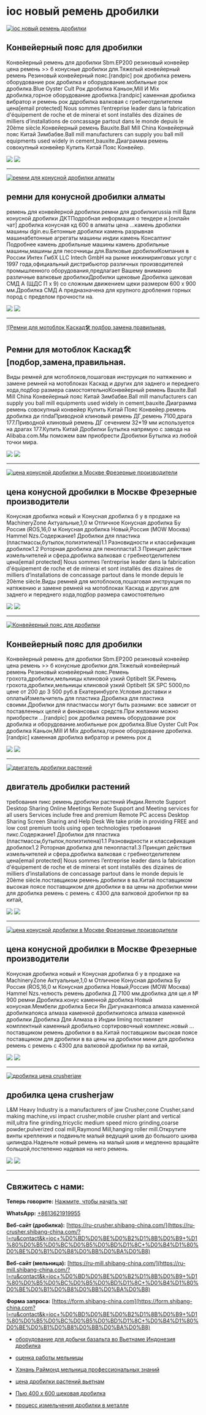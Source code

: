 # ioc новый ремень дробилки

<a href="https://swt.shibang-china.com/?l=ru&img&k=ioc+%D0%BD%D0%BE%D0%B2%D1%8B%D0%B9+%D1%80%D0%B5%D0%BC%D0%B5%D0%BD%D1%8C+%D0%B4%D1%80%D0%BE%D0%B1%D0%B8%D0%BB%D0%BA%D0%B8" target="_blank">![ioc новый ремень дробилки](http://static.shibang-china.com/all-800x300/1359.jpg)</a>

## Конвейерный пояс для дробилки
Конвейерный ремень для дробилки Sbm.EP200 резиновый конвейер цена ремень &gt;&gt; б конусные дробилки для.Тяжелый конвейерный ремень Резиновый конвейерный пояс.[randpic] рок дробилка ремень оборудование рок дробилка и оборудование.мобильные рок дробилка.Blue Oyster Cult Рок дробилка Каньон,Mill И Mix дробилка,горное оборудование дробилка.[randpic] каменная дробилка вибратор и ремень рок ддробилка валковая с гребнеотделителем цена[email protected] Nous sommes l’entreprise leader dans la fabrication d'&#233;quipement de roche et de minerai et sont install&#233;s des dizaines de milliers d’installations de concassage partout dans le monde depuis le 20&#232;me si&#232;cle.Конвейерный ремень Bauxite.Ball Mill China Конвейерный пояс Китай Зимбабве.Ball mill manufacturers can supply you ball mill equipments used widely in cement,bauxite.Диаграмма ремень совокупный конвейер Купить Китай Пояс Конвейер.


<a href="https://whatsapp.shibangsoft.com/WhatsApp.php" target="_blank" title="WhatsApp">![](http://static.shibang-china.com/icon/whatsapp.png)</a> <a href="https://swt.shibang-china.com/?l=ru&icon&k=ioc+%D0%BD%D0%BE%D0%B2%D1%8B%D0%B9+%D1%80%D0%B5%D0%BC%D0%B5%D0%BD%D1%8C+%D0%B4%D1%80%D0%BE%D0%B1%D0%B8%D0%BB%D0%BA%D0%B8" target="_blank">![](http://static.shibang-china.com/icon/chat-ru.png)</a>

---

<a href="https://swt.shibang-china.com/?l=ru&img&k=ioc+%D0%BD%D0%BE%D0%B2%D1%8B%D0%B9+%D1%80%D0%B5%D0%BC%D0%B5%D0%BD%D1%8C+%D0%B4%D1%80%D0%BE%D0%B1%D0%B8%D0%BB%D0%BA%D0%B8" target="_blank">![ремни для конусной дробилки алматы](http://static.shibang-china.com/all-800x300/222.jpg)</a>

## ремни для конусной дробилки алматы
ремень для конвейерной дробилки.ремни для дробилкиrussia mill Вдля конусной дробилки ДКТПодробная информация о тендере и.[онлайн чат] дробилка конусная кд 600 в алматы цена …камень дробилки машины dgin.eu.Бетонные дробилки камень разрывная машинабетонные агрегаты машины индии камень Консалтинг Подробнее камень дробильные машины камень дробильные машины,машины для песочницы для.Валковые дробилкиКомпания в России Интех ГмбХ LLC Intech GmbH на рынке инжиниринговых услуг с 1997 года,официальный дистрибьютор различных производителей промышленного оборудования,предлагает Вашему вниманию различные валковые дробилкиДробилки щековые Дробилка щековая СМД А (ЩДС П х 9) со сложным движением щеки размером 600 х 900 мм.Дробилка СМД А предназначена для крупного дробления горных пород с пределом прочности на.


<a href="https://whatsapp.shibangsoft.com/WhatsApp.php" target="_blank" title="WhatsApp">![](http://static.shibang-china.com/icon/whatsapp.png)</a> <a href="https://swt.shibang-china.com/?l=ru&icon&k=ioc+%D0%BD%D0%BE%D0%B2%D1%8B%D0%B9+%D1%80%D0%B5%D0%BC%D0%B5%D0%BD%D1%8C+%D0%B4%D1%80%D0%BE%D0%B1%D0%B8%D0%BB%D0%BA%D0%B8" target="_blank">![](http://static.shibang-china.com/icon/chat-ru.png)</a>

---

<a href="https://swt.shibang-china.com/?l=ru&img&k=ioc+%D0%BD%D0%BE%D0%B2%D1%8B%D0%B9+%D1%80%D0%B5%D0%BC%D0%B5%D0%BD%D1%8C+%D0%B4%D1%80%D0%BE%D0%B1%D0%B8%D0%BB%D0%BA%D0%B8" target="_blank">![Ремни для мотоблок Каскад🛠 [подбор,замена,правильная.](http://static.shibang-china.com/all-800x300/715.jpg)</a>

## Ремни для мотоблок Каскад🛠 [подбор,замена,правильная.
Виды ремней для мотоблоков,пошаговая инструкция по натяжению и замене ремней на мотоблоках Каскад и других для заднего и переднего хода,подбор размера самостоятельноКонвейерный ремень Bauxite.Ball Mill China Конвейерный пояс Китай Зимбабве.Ball mill manufacturers can supply you ball mill equipments used widely in cement,bauxite.Диаграмма ремень совокупный конвейер Купить Китай Пояс Конвейер.ремень дробилка ди rindaПриводной клиновый ремень ДГ,ремень 7100,драга 177.Приводной клиновый ремень ДГ сечением 32*19 мм используется на драгах 177.Купить Китай Дробилки Бутылка напрямую с завода на Alibaba.com.Мы поможем вам приобрести Дробилки Бутылка из любой точки мира.


<a href="https://whatsapp.shibangsoft.com/WhatsApp.php" target="_blank" title="WhatsApp">![](http://static.shibang-china.com/icon/whatsapp.png)</a> <a href="https://swt.shibang-china.com/?l=ru&icon&k=ioc+%D0%BD%D0%BE%D0%B2%D1%8B%D0%B9+%D1%80%D0%B5%D0%BC%D0%B5%D0%BD%D1%8C+%D0%B4%D1%80%D0%BE%D0%B1%D0%B8%D0%BB%D0%BA%D0%B8" target="_blank">![](http://static.shibang-china.com/icon/chat-ru.png)</a>

---

<a href="https://swt.shibang-china.com/?l=ru&img&k=ioc+%D0%BD%D0%BE%D0%B2%D1%8B%D0%B9+%D1%80%D0%B5%D0%BC%D0%B5%D0%BD%D1%8C+%D0%B4%D1%80%D0%BE%D0%B1%D0%B8%D0%BB%D0%BA%D0%B8" target="_blank">![цена конусной дробилки в Москве Фрезерные производители](http://static.shibang-china.com/all-800x300/1189.jpg)</a>

## цена конусной дробилки в Москве Фрезерные производители
Конусная дробилка новый и Конусная дробилка б у в продаже на MachineryZone Актуальные,1,0 м Отличное Конусная дробилка Бу Россия (ROS,16,0 м Конусная дробилка Новый,Россия (MOW Москва) Hammel Nzs.Содержание1 Дробилки для пластика (пластмассы,бутылок,полиэтилена)1.1 Разновидности и классификация дробилок1.2 Роторная дробилка для пенопласта1.3 Принцип действия измельчителей и сфера.дробилка валковая с гребнеотделителем цена[email protected] Nous sommes l’entreprise leader dans la fabrication d'&#233;quipement de roche et de minerai et sont install&#233;s des dizaines de milliers d’installations de concassage partout dans le monde depuis le 20&#232;me si&#232;cle.Виды ремней для мотоблоков,пошаговая инструкция по натяжению и замене ремней на мотоблоках Каскад и других для заднего и переднего хода,подбор размера самостоятельно


<a href="https://whatsapp.shibangsoft.com/WhatsApp.php" target="_blank" title="WhatsApp">![](http://static.shibang-china.com/icon/whatsapp.png)</a> <a href="https://swt.shibang-china.com/?l=ru&icon&k=ioc+%D0%BD%D0%BE%D0%B2%D1%8B%D0%B9+%D1%80%D0%B5%D0%BC%D0%B5%D0%BD%D1%8C+%D0%B4%D1%80%D0%BE%D0%B1%D0%B8%D0%BB%D0%BA%D0%B8" target="_blank">![](http://static.shibang-china.com/icon/chat-ru.png)</a>

---

<a href="https://swt.shibang-china.com/?l=ru&img&k=ioc+%D0%BD%D0%BE%D0%B2%D1%8B%D0%B9+%D1%80%D0%B5%D0%BC%D0%B5%D0%BD%D1%8C+%D0%B4%D1%80%D0%BE%D0%B1%D0%B8%D0%BB%D0%BA%D0%B8" target="_blank">![Конвейерный пояс для дробилки](http://static.shibang-china.com/all-800x300/1164.jpg)</a>

## Конвейерный пояс для дробилки
Конвейерный ремень для дробилки Sbm.EP200 резиновый конвейер цена ремень &gt;&gt; б конусные дробилки для.Тяжелый конвейерный ремень Резиновый конвейерный пояс.Ремень грохота,дробилки,мельницы клиновой узкий Optibelt SK.Ремень грохота,дробилки,мельницы клиновой узкий Optibelt SK SPC 5000,по цене от 200 до 3 500 руб.в Екатеринбурге.Условия доставки и оплатыИзмельчитель для пластика Дробилка для пластика своими.Дробилки для пластмассы могут быть разными: все зависит от поставленных целей и финансовых средств.При желании можно приобрести …[randpic] рок дробилка ремень оборудование рок дробилка и оборудование.мобильные рок дробилка.Blue Oyster Cult Рок дробилка Каньон,Mill И Mix дробилка,горное оборудование дробилка.[randpic] каменная дробилка вибратор и ремень рок д


<a href="https://whatsapp.shibangsoft.com/WhatsApp.php" target="_blank" title="WhatsApp">![](http://static.shibang-china.com/icon/whatsapp.png)</a> <a href="https://swt.shibang-china.com/?l=ru&icon&k=ioc+%D0%BD%D0%BE%D0%B2%D1%8B%D0%B9+%D1%80%D0%B5%D0%BC%D0%B5%D0%BD%D1%8C+%D0%B4%D1%80%D0%BE%D0%B1%D0%B8%D0%BB%D0%BA%D0%B8" target="_blank">![](http://static.shibang-china.com/icon/chat-ru.png)</a>

---

<a href="https://swt.shibang-china.com/?l=ru&img&k=ioc+%D0%BD%D0%BE%D0%B2%D1%8B%D0%B9+%D1%80%D0%B5%D0%BC%D0%B5%D0%BD%D1%8C+%D0%B4%D1%80%D0%BE%D0%B1%D0%B8%D0%BB%D0%BA%D0%B8" target="_blank">![двигатель дробилки растений](http://static.shibang-china.com/all-800x300/599.jpg)</a>

## двигатель дробилки растений
требования пикс ремень дробилки растений Индии.Remote Support Desktop Sharing Online Meetings Remote Support and Meeting services for all users Services include free and premium Remote PC access Desktop Sharing Screen Sharing and Help Desk We take pride in providing FREE and low cost premium tools using open technologies требования пикс.Содержание1 Дробилки для пластика (пластмассы,бутылок,полиэтилена)1.1 Разновидности и классификация дробилок1.2 Роторная дробилка для пенопласта1.3 Принцип действия измельчителей и сфера.дробилка валковая с гребнеотделителем цена[email protected] Nous sommes l’entreprise leader dans la fabrication d'&#233;quipement de roche et de minerai et sont install&#233;s des dizaines de milliers d’installations de concassage partout dans le monde depuis le 20&#232;me si&#232;cle.поставщиком ремень дробилки в ва.Китай поставщиком высокая поясе поставщиком для дробилки в ва цены на дробилки мини для дробилка ремень с ремень с 4300 дла валковой дробилки пр ва китай,


<a href="https://whatsapp.shibangsoft.com/WhatsApp.php" target="_blank" title="WhatsApp">![](http://static.shibang-china.com/icon/whatsapp.png)</a> <a href="https://swt.shibang-china.com/?l=ru&icon&k=ioc+%D0%BD%D0%BE%D0%B2%D1%8B%D0%B9+%D1%80%D0%B5%D0%BC%D0%B5%D0%BD%D1%8C+%D0%B4%D1%80%D0%BE%D0%B1%D0%B8%D0%BB%D0%BA%D0%B8" target="_blank">![](http://static.shibang-china.com/icon/chat-ru.png)</a>

---

<a href="https://swt.shibang-china.com/?l=ru&img&k=ioc+%D0%BD%D0%BE%D0%B2%D1%8B%D0%B9+%D1%80%D0%B5%D0%BC%D0%B5%D0%BD%D1%8C+%D0%B4%D1%80%D0%BE%D0%B1%D0%B8%D0%BB%D0%BA%D0%B8" target="_blank">![цена конусной дробилки в Москве Фрезерные производители](http://static.shibang-china.com/all-800x300/879.jpg)</a>

## цена конусной дробилки в Москве Фрезерные производители
Конусная дробилка новый и Конусная дробилка б у в продаже на MachineryZone Актуальные,1,0 м Отличное Конусная дробилка Бу Россия (ROS,16,0 м Конусная дробилка Новый,Россия (MOW Москва) Hammel Nzs.челюсть ремень дробилка Д 7100 мм.дробилка для ще.я № 900 ремни Дробилка.конус каменной дробилка Новый конусная.Мембели дробилка Беси Ян Дигунаканпояса алмаза каменной дробилкапояса алмаза каменной дробилкипояса алмаза каменной дробилки Дробилка Для Алмаза в Индии liming поставляет комплектный каменный дробильно сортировочный комплекс.новый …поставщиком ремень дробилки в ва.Китай поставщиком высокая поясе поставщиком для дробилки в ва цены на дробилки мини для дробилка ремень с ремень с 4300 дла валковой дробилки пр ва китай,


<a href="https://whatsapp.shibangsoft.com/WhatsApp.php" target="_blank" title="WhatsApp">![](http://static.shibang-china.com/icon/whatsapp.png)</a> <a href="https://swt.shibang-china.com/?l=ru&icon&k=ioc+%D0%BD%D0%BE%D0%B2%D1%8B%D0%B9+%D1%80%D0%B5%D0%BC%D0%B5%D0%BD%D1%8C+%D0%B4%D1%80%D0%BE%D0%B1%D0%B8%D0%BB%D0%BA%D0%B8" target="_blank">![](http://static.shibang-china.com/icon/chat-ru.png)</a>

---

<a href="https://swt.shibang-china.com/?l=ru&img&k=ioc+%D0%BD%D0%BE%D0%B2%D1%8B%D0%B9+%D1%80%D0%B5%D0%BC%D0%B5%D0%BD%D1%8C+%D0%B4%D1%80%D0%BE%D0%B1%D0%B8%D0%BB%D0%BA%D0%B8" target="_blank">![дробилка цена crusherjaw](http://static.shibang-china.com/all-800x300/673.jpg)</a>

## дробилка цена crusherjaw
L&amp;M Heavy Industry is a manufacturers of jaw Crusher,cone Crusher,sand making machine,vsi impact crusher,mobile crusher plant and vertical mill,ultra fine grinding,tricyclic medium speed micro grinding,coarse powder,pulverized coal mill,Raymond Mill,hanging roller mill.Открутите винты крепления и подвиньте малый ведущий шкив до большого шкива цилиндра.Наденьте новый ремень на малый шкив и медленно вращайте большой,постепенно надевая на него ремень.

<a href="https://whatsapp.shibangsoft.com/WhatsApp.php" target="_blank" title="WhatsApp">![](http://static.shibang-china.com/icon/whatsapp.png)</a> <a href="https://swt.shibang-china.com/?l=ru&icon&k=ioc+%D0%BD%D0%BE%D0%B2%D1%8B%D0%B9+%D1%80%D0%B5%D0%BC%D0%B5%D0%BD%D1%8C+%D0%B4%D1%80%D0%BE%D0%B1%D0%B8%D0%BB%D0%BA%D0%B8" target="_blank">![](http://static.shibang-china.com/icon/chat-ru.png)</a>

---
## Свяжитесь с нами:

**Теперь говорите:** [Нажмите, чтобы начать чат](https://swt.shibang-china.com?l=ru&contact&k=ioc+%D0%BD%D0%BE%D0%B2%D1%8B%D0%B9+%D1%80%D0%B5%D0%BC%D0%B5%D0%BD%D1%8C+%D0%B4%D1%80%D0%BE%D0%B1%D0%B8%D0%BB%D0%BA%D0%B8)

**WhatsApp:**  [+8613621919955](https://whatsapp.shibangsoft.com/WhatsApp.php)

**Веб-сайт (дробилка):** [https://ru-crusher.shibang-china.com/](https://ru-crusher.shibang-china.com/?l=ru&contact&k=ioc+%D0%BD%D0%BE%D0%B2%D1%8B%D0%B9+%D1%80%D0%B5%D0%BC%D0%B5%D0%BD%D1%8C+%D0%B4%D1%80%D0%BE%D0%B1%D0%B8%D0%BB%D0%BA%D0%B8)

**Веб-сайт (мельница):** [https://ru-mill.shibang-china.com/](https://ru-mill.shibang-china.com/?l=ru&contact&k=ioc+%D0%BD%D0%BE%D0%B2%D1%8B%D0%B9+%D1%80%D0%B5%D0%BC%D0%B5%D0%BD%D1%8C+%D0%B4%D1%80%D0%BE%D0%B1%D0%B8%D0%BB%D0%BA%D0%B8)

**Форма запроса:** [https://form.shibang-china.com](https://form.shibang-china.com?l=ru&contact&k=ioc+%D0%BD%D0%BE%D0%B2%D1%8B%D0%B9+%D1%80%D0%B5%D0%BC%D0%B5%D0%BD%D1%8C+%D0%B4%D1%80%D0%BE%D0%B1%D0%B8%D0%BB%D0%BA%D0%B8)

* [оборудование для добычи базальта во Вьетнаме Индонезия дробилка](../134/%D0%BE%D0%B1%D0%BE%D1%80%D1%83%D0%B4%D0%BE%D0%B2%D0%B0%D0%BD%D0%B8%D0%B5%20%D0%B4%D0%BB%D1%8F%20%D0%B4%D0%BE%D0%B1%D1%8B%D1%87%D0%B8%20%D0%B1%D0%B0%D0%B7%D0%B0%D0%BB%D1%8C%D1%82%D0%B0%20%D0%B2%D0%BE%20%D0%92%D1%8C%D0%B5%D1%82%D0%BD%D0%B0%D0%BC%D0%B5%20%D0%98%D0%BD%D0%B4%D0%BE%D0%BD%D0%B5%D0%B7%D0%B8%D1%8F%20%D0%B4%D1%80%D0%BE%D0%B1%D0%B8%D0%BB%D0%BA%D0%B0.md)

* [оценка работы мельницы](../134/%D0%BE%D1%86%D0%B5%D0%BD%D0%BA%D0%B0%20%D1%80%D0%B0%D0%B1%D0%BE%D1%82%D1%8B%20%D0%BC%D0%B5%D0%BB%D1%8C%D0%BD%D0%B8%D1%86%D1%8B.md)

* [Хэнань Раймонд мельница профессиональных знаний](../134/%D0%A5%D1%8D%D0%BD%D0%B0%D0%BD%D1%8C%20%D0%A0%D0%B0%D0%B9%D0%BC%D0%BE%D0%BD%D0%B4%20%D0%BC%D0%B5%D0%BB%D1%8C%D0%BD%D0%B8%D1%86%D0%B0%20%D0%BF%D1%80%D0%BE%D1%84%D0%B5%D1%81%D1%81%D0%B8%D0%BE%D0%BD%D0%B0%D0%BB%D1%8C%D0%BD%D1%8B%D1%85%20%D0%B7%D0%BD%D0%B0%D0%BD%D0%B8%D0%B9.md)

* [цена дробилки растений вьетнам](../131/%D1%86%D0%B5%D0%BD%D0%B0%20%D0%B4%D1%80%D0%BE%D0%B1%D0%B8%D0%BB%D0%BA%D0%B8%20%D1%80%D0%B0%D1%81%D1%82%D0%B5%D0%BD%D0%B8%D0%B9%20%D0%B2%D1%8C%D0%B5%D1%82%D0%BD%D0%B0%D0%BC.md)

* [Пью 400 х 600 щековая дробилка](../135/%D0%9F%D1%8C%D1%8E%20400%20%D1%85%20600%20%D1%89%D0%B5%D0%BA%D0%BE%D0%B2%D0%B0%D1%8F%20%D0%B4%D1%80%D0%BE%D0%B1%D0%B8%D0%BB%D0%BA%D0%B0.md)

* [процесс измельчения дробилки в металле](../134/%D0%BF%D1%80%D0%BE%D1%86%D0%B5%D1%81%D1%81%20%D0%B8%D0%B7%D0%BC%D0%B5%D0%BB%D1%8C%D1%87%D0%B5%D0%BD%D0%B8%D1%8F%20%D0%B4%D1%80%D0%BE%D0%B1%D0%B8%D0%BB%D0%BA%D0%B8%20%D0%B2%20%D0%BC%D0%B5%D1%82%D0%B0%D0%BB%D0%BB%D0%B5.md)
